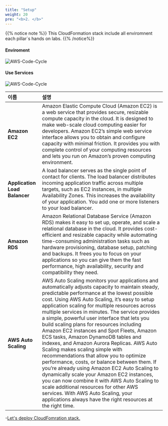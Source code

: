 ```yaml
---
title: "Setup"
weight: 20
pre: "<b>2. </b>"
---
```


{{% notice note %}}
This CloudFormation stack include all enviromnent each pillar`s hands on labs. 
{{% /notice%}}
 

#### Enviroment
![AWS-Code-Cycle](/images/war/awswellarchitected.svg)

#### Use Services
![AWS-Code-Cycle](/images/war/awsservice.svg)


| 이름 | 설명|
|:---|:---|
| **Amazon EC2** | Amazon Elastic Compute Cloud (Amazon EC2) is a web service that provides secure, resizable compute capacity in the cloud. It is designed to make web-scale cloud computing easier for developers. Amazon EC2’s simple web service interface allows you to obtain and configure capacity with minimal friction. It provides you with complete control of your computing resources and lets you run on Amazon’s proven computing environment. |
| **Application Load Balancer** | A load balancer serves as the single point of contact for clients. The load balancer distributes incoming application traffic across multiple targets, such as EC2 instances, in multiple Availability Zones. This increases the availability of your application. You add one or more listeners to your load balancer.|
| **Amazon RDS** | Amazon Relational Database Service (Amazon RDS) makes it easy to set up, operate, and scale a relational database in the cloud. It provides cost-efficient and resizable capacity while automating time-consuming administration tasks such as hardware provisioning, database setup, patching and backups. It frees you to focus on your applications so you can give them the fast performance, high availability, security and compatibility they need. | 
| **AWS Auto Scaling** | AWS Auto Scaling monitors your applications and automatically adjusts capacity to maintain steady, predictable performance at the lowest possible cost. Using AWS Auto Scaling, it’s easy to setup application scaling for multiple resources across multiple services in minutes. The service provides a simple, powerful user interface that lets you build scaling plans for resources including Amazon EC2 instances and Spot Fleets, Amazon ECS tasks, Amazon DynamoDB tables and indexes, and Amazon Aurora Replicas. AWS Auto Scaling makes scaling simple with recommendations that allow you to optimize performance, costs, or balance between them. If you’re already using Amazon EC2 Auto Scaling to dynamically scale your Amazon EC2 instances, you can now combine it with AWS Auto Scaling to scale additional resources for other AWS services. With AWS Auto Scaling, your applications always have the right resources at the right time.| 

-[Let's deploy CloudFomration stack.](/setup/lab-setup-master) 
